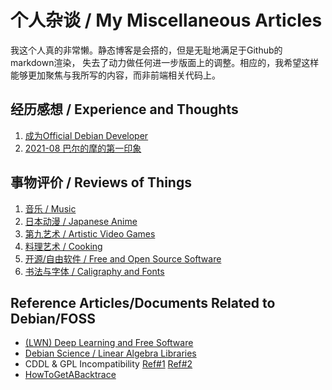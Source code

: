 个人杂谈 / My Miscellaneous Articles
===

我这个人真的非常懒。静态博客是会搭的，但是无耻地满足于Github的markdown渲染，
失去了动力做任何进一步版面上的调整。相应的，我希望这样能够更加聚焦与我所写的内容，而非前端相关代码上。

## 经历感想 / Experience and Thoughts

1. [成为Official Debian Developer](2018-08-dd.md)
1. [2021-08 巴尔的摩的第一印象](2021-08-baltimore.md)

## 事物评价 / Reviews of Things

1. [音乐 / Music](music.md)
1. [日本动漫 / Japanese Anime](anime.md)
1. [第九艺术 / Artistic Video Games](games.md)
1. [料理艺术 / Cooking](cooking.md)
1. [开源/自由软件 / Free and Open Source Software](foss.md)
1. [书法与字体 / Caligraphy and Fonts](fonts.md)

## Reference Articles/Documents Related to Debian/FOSS

- [(LWN) Deep Learning and Free Software](https://lwn.net/Articles/760142/)
- [Debian Science / Linear Algebra Libraries](https://wiki.debian.org/DebianScience/LinearAlgebraLibraries)
- CDDL & GPL Incompatibility [Ref\#1](https://www.softwarefreedom.org/resources/2016/linux-kernel-cddl.html) [Ref\#2](https://sfconservancy.org/blog/2016/feb/25/zfs-and-linux/)
- [HowToGetABacktrace](https://wiki.debian.org/HowToGetABacktrace)
